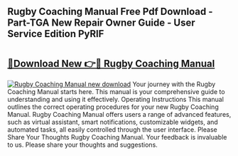 ## Rugby Coaching Manual Free Pdf Download - Part-TGA New Repair Owner Guide - User Service Edition PyRlF

# <h2><a href="http://bc98862.oget.top/?id=Rugby+Coaching+Manual">🔗Download New 👉🔴 Rugby Coaching Manual</a></h2>

[![Rugby Coaching Manual new download](https://i.imgur.com/5g1atiW.png)](http://bc98862.oget.top/?id=Rugby+Coaching+Manual)
Your journey with the Rugby Coaching Manual starts here. This manual is your comprehensive guide to understanding and using it effectively. Operating Instructions This manual outlines the correct operating procedures for your new Rugby Coaching Manual. Rugby Coaching Manual offers users a range of advanced features, such as virtual assistant, smart notifications, customizable widgets, and automated tasks, all easily controlled through the user interface. Please Share Your Thoughts Rugby Coaching Manual. Your feedback is invaluable to us. Please share your thoughts and suggestions.
